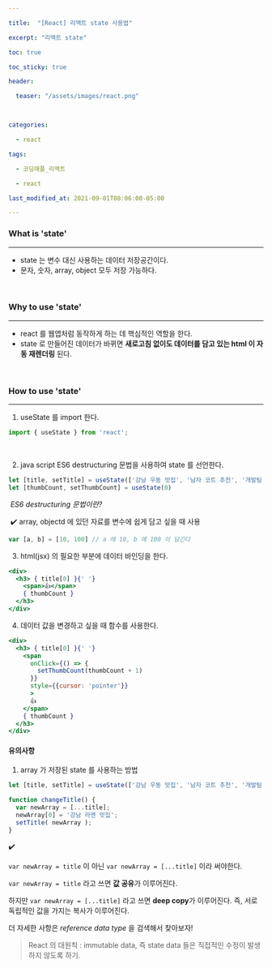 ```yaml
---

title:  "[React] 리액트 state 사용법"

excerpt: "리액트 state"

toc: true

toc_sticky: true

header:

  teaser: "/assets/images/react.png"



categories:

  - react

tags:

  - 코딩애플_리액트

  - react

last_modified_at: 2021-09-01T08:06:00-05:00

---
```


### What is 'state'

---

- state 는 변수 대신 사용하는 데이터 저장공간이다.
- 문자, 숫자, array, object 모두 저장 가능하다.



<br/>

### Why to use 'state'

---

- react 를 웹앱처럼 동작하게 하는 데 핵심적인 역할을 한다.
- state 로 만들어진 데이터가 바뀌면 **새로고침 없이도 데이터를 담고 있는 html 이 자동 재렌더링** 된다.



<br/>

### How to use 'state'

---

1. useState 를 import 한다.

```js
import { useState } from 'react';
```



<br/>

2. java script ES6 destructuring 문법을 사용하여 state 를 선언한다.

``` js
let [title, setTitle] = useState(['강남 우동 맛집', '남자 코트 추천', '개발팀 모집'])
let [thumbCount, setThumbCount] = useState(0)
```



​	*ES6 destructuring 문법이란?*

​	✔️ array, objectd 에 있던 자료를 변수에 쉽게 담고 싶을 때 사용

```js
var [a, b] = [10, 100] // a 에 10, b 에 100 이 담긴다
```



3. html(jsx) 의 필요한 부분에 데이터 바인딩을 한다.

```jsx
<div>
  <h3> { title[0] }{' '}
    <span>👍</span>
    { thumbCount } 
  </h3>
</div>
```



4. 데이터 값을 변경하고 싶을 때 함수를 사용한다.

```jsx
<div>
  <h3> { title[0] }{' '}
    <span
      onClick={() => {
        setThumbCount(thumbCount + 1)
      }}
      style={{cursor: 'pointer'}}
      >
      👍
    </span>
    { thumbCount } 
  </h3>
</div>
```



#### 유의사항

1. array 가 저장된 state 를 사용하는 방법

```js
let [title, setTitle] = useState(['강남 우동 맛집', '남자 코트 추천', '개발팀 모집'])

function changeTitle() {
  var newArray = [...title];
  newArray[0] = '강남 라멘 맛집';
  setTitle( newArray );
}
```

✔️  

`var newArray = title`  이 아닌  `var newArray = [...title]`  이라 써야한다.

`var newArray = title` 라고 쓰면 **값 공유**가 이루어진다.

하지만  `var newArray = [...title]` 라고 쓰면 **deep copy**가 이루어진다. 즉, 서로 독립적인 값을 가지는 복사가 이루어진다.



더 자세한 사항은 *reference data type* 을 검색해서 찾아보자!



> React 의 대원칙 : immutable data, 즉 state data 들은 직접적인 수정이 발생하지 않도록 하기.